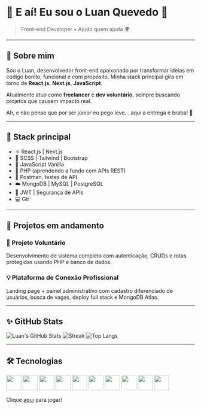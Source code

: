 # 👋 E aí! Eu sou o Luan Quevedo 🚀

> Front-end Developer • Ajudo quem ajuda 🌍

---

## 🧠 Sobre mim

Sou o Luan, desenvolvedor front-end apaixonado por transformar ideias em código bonito, funcional e com propósito. Minha stack principal gira em torno de **React.js**, **Next.js**, **JavaScript**.

Atualmente atuo como **freelancer** e **dev voluntário**, sempre buscando projetos que causem impacto real.

Ah, e não pense que por ser júnior eu pego leve... aqui a entrega é braba! 💪

---

## 🧰 Stack principal

- ⚛️ React.js | Next.js  
- 💅 SCSS | Tailwind | Bootstrap  
- 🎯 JavaScript Vanilla  
- 🐘 PHP (aprendendo a fundo com APIs REST)  
- 🧪 Postman, testes de API
- ☁️ MongoDB | MySQL | PostgreSQL  
- 🔐 JWT | Segurança de APIs  
- 💻 Git

---

## 💼 Projetos em andamento

### 🔧 Projeto Voluntário
Desenvolvimento de sistema completo com autenticação, CRUDs e rotas protegidas usando PHP e banco de dados.

### 💡 Plataforma de Conexão Profissional
Landing page + painel administrativo com cadastro diferenciado de usuários, busca de vagas, deploy full stack e MongoDB Atlas.

---

## ✨ GitHub Stats

![Luan's GitHub Stats](https://github-readme-stats.vercel.app/api?username=Luanquevedo&show_icons=true&theme=cobalt&hide_border=true)
![Streak](https://streak-stats.demolab.com?user=Luanquevedo&theme=cobalt&hide_border=true)
![Top Langs](https://github-readme-stats.vercel.app/api/top-langs/?username=Luanquevedo&layout=compact&theme=cobalt&hide_border=true)

---

## 🛠️ Tecnologias

<img src="https://cdn.jsdelivr.net/gh/devicons/devicon/icons/javascript/javascript-original.svg" height="40"/>
<img src="https://cdn.jsdelivr.net/gh/devicons/devicon/icons/php/php-original.svg" height="40"/>
<img src="https://cdn.jsdelivr.net/gh/devicons/devicon/icons/css3/css3-original.svg" height="40"/>
<img src="https://cdn.jsdelivr.net/gh/devicons/devicon/icons/sass/sass-original.svg" height="40"/>
<img src="https://cdn.jsdelivr.net/gh/devicons/devicon/icons/react/react-original.svg" height="40"/>
<img src="https://cdn.jsdelivr.net/gh/devicons/devicon/icons/nextjs/nextjs-line.svg" height="40" style="background:white; border-radius:5px;"/>
<img src="https://cdn.jsdelivr.net/gh/devicons/devicon/icons/nodejs/nodejs-original.svg" height="40"/>
<img src="https://cdn.jsdelivr.net/gh/devicons/devicon/icons/express/express-original-wordmark.svg" height="40" style="background:white; border-radius:5px;"/>
<img src="https://cdn.jsdelivr.net/gh/devicons/devicon/icons/postgresql/postgresql-original.svg" height="40"/>
<img src="https://cdn.jsdelivr.net/gh/devicons/devicon/icons/git/git-original.svg" height="40"/>


Clique [aqui](sandbox:/mnt/data/snake_space_invaders.html) para jogar!

